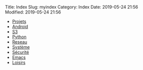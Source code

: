 Title: Index
Slug: myindex
Category: Index
Date: 2019-05-24 21:56
Modified: 2019-05-24 21:56


* [Projets](/tag/projets.html)
* [Android](/tag/android.html)
* [S3](/tag/s3.html)
* [Python](/tag/python.html)
* [Reseau](/tag/reseau.html)
* [Système](/tag/systeme.html)
* [Sécurité](/tag/securite.html)
* [Emacs](/tag/emacs.html)
* [Loisirs](/tag/loisirs.html)
